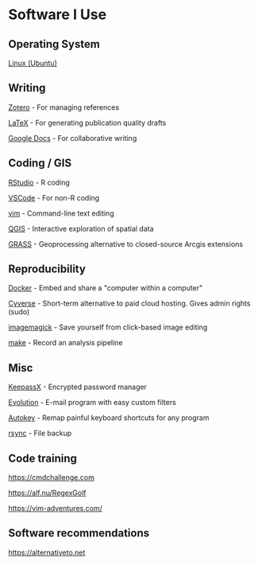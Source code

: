 # Software I Use

## Operating System

[Linux (Ubuntu)](https://www.ubuntu.com/)

## Writing

[Zotero](https://zotero.org) - For managing references

[LaTeX](https://www.latex-project.org/about/) - For generating publication quality drafts

[Google Docs](https://docs.google.com) - For collaborative writing

## Coding / GIS

[RStudio](https://www.rstudio.com/products/rstudio/download/#download) - R coding

[VSCode](https://code.visualstudio.com/) - For non-R coding

[vim](https://vim-adventures.com/) - Command-line text editing

[QGIS](https://www.qgis.org) - Interactive exploration of spatial data

[GRASS](https://grass.osgeo.org/) - Geoprocessing alternative to closed-source Arcgis extensions

## Reproducibility

[Docker](https://docker.com) - Embed and share a "computer within a computer"

[Cyverse](https://cyverse.org) - Short-term alternative to paid cloud hosting. Gives admin rights (sudo)

[imagemagick](https://github.com/jsta/imagemagick_cheatsheet) - Save yourself from click-based image editing

[make](https://github.com/kbroman/minimal_make) - Record an analysis pipeline

## Misc

[KeepassX](https://www.keepassx.org/) - Encrypted password manager

[Evolution](https://wiki.gnome.org/Apps/Evolution) - E-mail program with easy custom filters

[Autokey](https://github.com/autokey-py3/autokey) - Remap painful keyboard shortcuts for any program

[rsync](https://www.digitalocean.com/community/tutorials/how-to-use-rsync-to-sync-local-and-remote-directories-on-a-vps) - File backup

## Code training

https://cmdchallenge.com

https://alf.nu/RegexGolf

https://vim-adventures.com/

## Software recommendations

https://alternativeto.net
